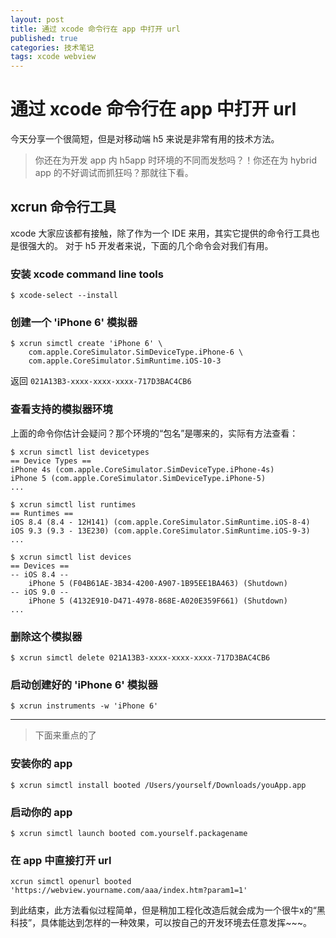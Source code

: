 ```yaml
---
layout: post
title: 通过 xcode 命令行在 app 中打开 url
published: true
categories: 技术笔记
tags: xcode webview
---
```


# 通过 xcode 命令行在 app 中打开 url

今天分享一个很简短，但是对移动端 h5 来说是非常有用的技术方法。

> 你还在为开发 app 内 h5app 时环境的不同而发愁吗？！你还在为 hybrid app 的不好调试而抓狂吗？那就往下看。

## xcrun 命令行工具

xcode 大家应该都有接触，除了作为一个 IDE 来用，其实它提供的命令行工具也是很强大的。
对于 h5 开发者来说，下面的几个命令会对我们有用。

### 安装 xcode command line tools

~~~
$ xcode-select --install
~~~

### 创建一个 'iPhone 6' 模拟器

~~~
$ xcrun simctl create 'iPhone 6' \
    com.apple.CoreSimulator.SimDeviceType.iPhone-6 \
    com.apple.CoreSimulator.SimRuntime.iOS-10-3
~~~

返回 `021A13B3-xxxx-xxxx-xxxx-717D3BAC4CB6`

### 查看支持的模拟器环境

上面的命令你估计会疑问？那个环境的“包名”是哪来的，实际有方法查看：

~~~
$ xcrun simctl list devicetypes
== Device Types ==
iPhone 4s (com.apple.CoreSimulator.SimDeviceType.iPhone-4s)
iPhone 5 (com.apple.CoreSimulator.SimDeviceType.iPhone-5)
...

$ xcrun simctl list runtimes
== Runtimes ==
iOS 8.4 (8.4 - 12H141) (com.apple.CoreSimulator.SimRuntime.iOS-8-4)
iOS 9.3 (9.3 - 13E230) (com.apple.CoreSimulator.SimRuntime.iOS-9-3)
...

$ xcrun simctl list devices
== Devices ==
-- iOS 8.4 --
    iPhone 5 (F04B61AE-3B34-4200-A907-1B95EE1BA463) (Shutdown)
-- iOS 9.0 --
    iPhone 5 (4132E910-D471-4978-868E-A020E359F661) (Shutdown)
...
~~~

### 删除这个模拟器

~~~
$ xcrun simctl delete 021A13B3-xxxx-xxxx-xxxx-717D3BAC4CB6
~~~

### 启动创建好的 'iPhone 6' 模拟器

~~~
$ xcrun instruments -w 'iPhone 6'
~~~
  
---

> 下面来重点的了

### 安装你的 app

~~~
$ xcrun simctl install booted /Users/yourself/Downloads/youApp.app
~~~

### 启动你的 app

~~~
$ xcrun simctl launch booted com.yourself.packagename
~~~

### 在 app 中直接打开 url 

~~~
xcrun simctl openurl booted 'https://webview.yourname.com/aaa/index.htm?param1=1'
~~~

到此结束，此方法看似过程简单，但是稍加工程化改造后就会成为一个很牛x的“黑科技”，具体能达到怎样的一种效果，可以按自己的开发环境去任意发挥~~~。
